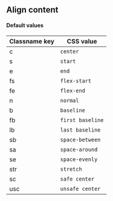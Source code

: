 ## Align content


<!-- <values.alignContent> -->
#### Default values
|Classname key|CSS value           |
|-------------|--------------------|
|c            |```center```        |
|s            |```start```         |
|e            |```end```           |
|fs           |```flex-start```    |
|fe           |```flex-end```      |
|n            |```normal```        |
|b            |```baseline```      |
|fb           |```first baseline```|
|lb           |```last baseline``` |
|sb           |```space-between``` |
|sa           |```space-around```  |
|se           |```space-evenly```  |
|str          |```stretch```       |
|sc           |```safe center```   |
|usc          |```unsafe center``` |

<!-- </values.alignContent> -->

<!-- <variants.alignContent> -->

<!-- </variants.alignContent> -->

